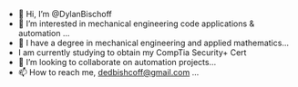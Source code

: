 - 👋 Hi, I’m @DylanBischoff
- 👀 I’m interested in mechanical engineering code applications & automation ...
- 🌱 I have a degree in mechanical engineering and applied mathematics...
- I am currently studying to obtain my CompTia Security+ Cert
- 💞️ I’m looking to collaborate on automation projects...
- 📫 How to reach me, dedbishcoff@gmail.com ...

<!---
DylanBischoff/DylanBischoff is a ✨ special ✨ repository because its `README.md` (this file) appears on your GitHub profile.
You can click the Preview link to take a look at your changes.
--->
